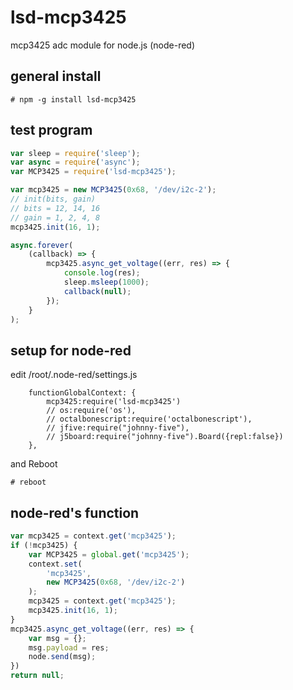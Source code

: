 # lsd-mcp3425
mcp3425 adc module for node.js (node-red)

## general install
```
# npm -g install lsd-mcp3425
```

## test program
```test.js
var sleep = require('sleep');
var async = require('async');
var MCP3425 = require('lsd-mcp3425');

var mcp3425 = new MCP3425(0x68, '/dev/i2c-2');
// init(bits, gain)
// bits = 12, 14, 16
// gain = 1, 2, 4, 8
mcp3425.init(16, 1);

async.forever(
    (callback) => {
        mcp3425.async_get_voltage((err, res) => {
            console.log(res);
            sleep.msleep(1000);
            callback(null);
        });
    }
);
```

## setup for node-red
edit /root/.node-red/settings.js

```
    functionGlobalContext: {
        mcp3425:require('lsd-mcp3425')
        // os:require('os'),
        // octalbonescript:require('octalbonescript'),
        // jfive:require("johnny-five"),
        // j5board:require("johnny-five").Board({repl:false})
    },
```

and Reboot

```
# reboot
```

## node-red's function
```node.js
var mcp3425 = context.get('mcp3425');
if (!mcp3425) {
    var MCP3425 = global.get('mcp3425');
    context.set(
        'mcp3425',
        new MCP3425(0x68, '/dev/i2c-2')
    );
    mcp3425 = context.get('mcp3425');
    mcp3425.init(16, 1);
}
mcp3425.async_get_voltage((err, res) => {
    var msg = {};
    msg.payload = res;
    node.send(msg);
})
return null;
```

